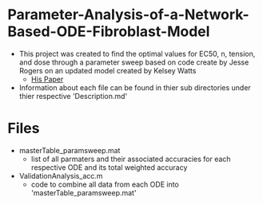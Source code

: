 # Parameter-Analysis-of-a-Network-Based-ODE-Fibroblast-Model
- This project was created to find the optimal values for EC50, n, tension, and dose through a parameter sweep based on code create by Jesse Rogers on an updated model created by Kelsey Watts
   - [His Paper](https://doi.org/10.7554/eLife.62856)
- Information about each file can be found in thier sub directories under thier respective 'Description.md'

# Files
- masterTable_paramsweep.mat
  - list of all parmaters and their associated accuracies for each respective ODE and its total weighted accuracy
- ValidationAnalysis_acc.m
  - code to combine all data from each ODE into 'masterTable_paramsweep.mat'

